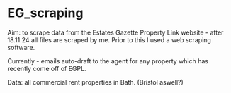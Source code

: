 # EG_scraping
Aim: to scrape data from the Estates Gazette Property Link website - after 18.11.24 all files are scraped by me. Prior to this I used a web scraping software.

Currently - emails auto-draft to the agent for any property which has recently come off of EGPL.

Data: all commercial rent properties in Bath. (Bristol aswell?)
